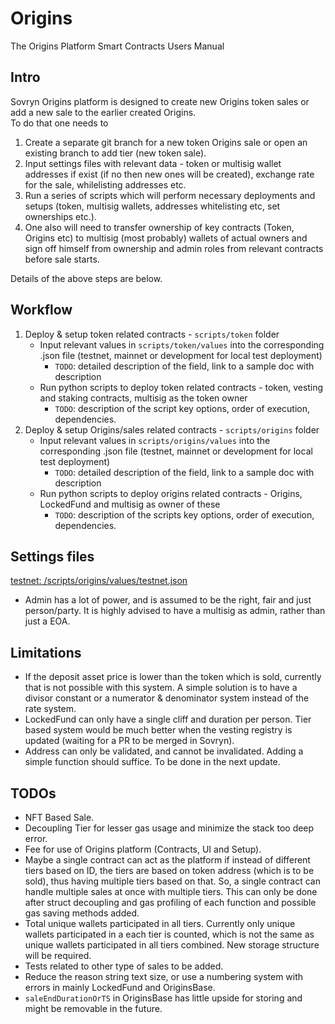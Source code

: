 # Origins

The Origins Platform Smart Contracts Users Manual

## Intro

Sovryn Origins platform is designed to create new Origins token sales or add a new sale to the earlier created Origins.  
To do that one needs to

1. Create a separate git branch for a new token Origins sale or open an existing branch to add tier (new token sale).
2. Input settings files with relevant data - token or multisig wallet addresses if exist (if no then new ones will be created), exchange rate for the sale, whilelisting addresses etc.
3. Run a series of scripts which will perform necessary deployments and setups (token, multisig wallets, addresses whitelisting etc, set ownerships etc.).
4. One also will need to transfer ownership of key contracts (Token, Origins etc) to multisig (most probably) wallets of actual owners and sign off himself from ownership and admin roles from relevant contracts before sale starts.

Details of the above steps are below.

## Workflow

1. Deploy & setup token related contracts - `scripts/token` folder
   - Input relevant values in `scripts/token/values` into the corresponding .json file (testnet, mainnet or development for local test deployment)
     - `TODO`: detailed description of the field, link to a sample doc with description
   - Run python scripts to deploy token related contracts - token, vesting and staking contracts, multisig as the token owner
     - `TODO`: description of the script key options, order of execution, dependencies.
2. Deploy & setup Origins/sales related contracts - `scripts/origins` folder
   - Input relevant values in `scripts/origins/values` into the corresponding .json file (testnet, mainnet or development for local test deployment)
     - `TODO`: detailed description of the field, link to a sample doc with description
   - Run python scripts to deploy origins related contracts - Origins, LockedFund and multisig as owner of these
     - `TODO`: description of the scripts key options, order of execution, dependencies.

## Settings files

[testnet: /scripts/origins/values/testnet.json](/scripts/origins/values/testnet.json)

- Admin has a lot of power, and is assumed to be the right, fair and just person/party. It is highly advised to have a multisig as admin, rather than just a EOA.

## Limitations

- If the deposit asset price is lower than the token which is sold, currently that is not possible with this system. A simple solution is to have a divisor constant or a numerator & denominator system instead of the rate system.
- LockedFund can only have a single cliff and duration per person. Tier based system would be much better when the vesting registry is updated (waiting for a PR to be merged in Sovryn).
- Address can only be validated, and cannot be invalidated. Adding a simple function should suffice. To be done in the next update.

## TODOs

- NFT Based Sale.
- Decoupling Tier for lesser gas usage and minimize the stack too deep error.
- Fee for use of Origins platform (Contracts, UI and Setup).
- Maybe a single contract can act as the platform if instead of different tiers based on ID, the tiers are based on token address (which is to be sold), thus having multiple tiers based on that. So, a single contract can handle multiple sales at once with multiple tiers. This can only be done after struct decoupling and gas profiling of each function and possible gas saving methods added.
- Total unique wallets participated in all tiers. Currently only unique wallets participated in a each tier is counted, which is not the same as unique wallets participated in all tiers combined. New storage structure will be required.
- Tests related to other type of sales to be added.
- Reduce the reason string text size, or use a numbering system with errors in mainly LockedFund and OriginsBase.
- `saleEndDurationOrTS` in OriginsBase has little upside for storing and might be removable in the future.

